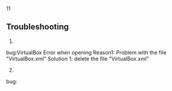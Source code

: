 11


## Troubleshooting

1.
bug:VirtualBox Error when opening
Reason1: Problem with the file "VirtualBox.xml"
Solution 1: delete the file "VirtualBox.xml"


2. 
bug: 